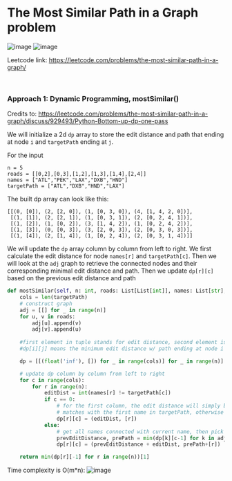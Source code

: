 # The Most Similar Path in a Graph problem
![image](https://user-images.githubusercontent.com/25105806/136862053-9b60b524-bc1e-4a7b-b8b6-d08e9ef0b3ba.png)
![image](https://user-images.githubusercontent.com/25105806/136862066-8d013d09-a0a6-42ac-9209-50fd1831c4b8.png)

Leetcode link: https://leetcode.com/problems/the-most-similar-path-in-a-graph/

<br />

### Approach 1: Dynamic Programming, mostSimilar()
Credits to: https://leetcode.com/problems/the-most-similar-path-in-a-graph/discuss/929493/Python-Bottom-up-dp-one-pass

We will initialize a 2d `dp` array to store the edit distance and path that ending at node `i` and `targetPath` ending at `j`.

For the input 
```
n = 5
roads = [[0,2],[0,3],[1,2],[1,3],[1,4],[2,4]]
names = ["ATL","PEK","LAX","DXB","HND"]
targetPath = ["ATL","DXB","HND","LAX"]
```
The built dp array can look like this:
```
[[(0, [0]), (2, [2, 0]), (1, [0, 3, 0]), (4, [1, 4, 2, 0])],
 [(1, [1]), (2, [2, 1]), (1, [0, 3, 1]), (2, [0, 2, 4, 1])],
 [(1, [2]), (1, [0, 2]), (3, [1, 4, 2]), (1, [0, 2, 4, 2])],
 [(1, [3]), (0, [0, 3]), (3, [2, 0, 3]), (2, [0, 3, 0, 3])],
 [(1, [4]), (2, [1, 4]), (1, [0, 2, 4]), (2, [0, 3, 1, 4])]]
```

We will update the `dp` array column by column from left to right. We first calculate the edit distance for node `names[r]` and `targetPath[c]`. Then we will look at the `adj` graph to retrieve the connected nodes and their corresponding minimal edit distance and path. Then we update `dp[r][c]` based on the previous edit distance and path

```python
def mostSimilar(self, n: int, roads: List[List[int]], names: List[str], targetPath: List[str]) -> List[int]:
    cols = len(targetPath)
    # construct graph
    adj = [[] for _ in range(n)]
    for u, v in roads:
        adj[u].append(v)
        adj[v].append(u)
        
    #first element in tuple stands for edit distance, second element is the path
    #dp[i][j] means the minimum edit distance w/ path ending at node i and targetPath ending at j

    dp = [[(float('inf'), []) for _ in range(cols)] for _ in range(n)]

    # update dp column by column from left to right
    for c in range(cols):
        for r in range(n):
            editDist = int(names[r] != targetPath[c])
            if c == 0: 
                # for the first column, the edit distance will simply be 0 if first name
                # matches with the first name in targetPath, otherwise 1
                dp[r][c] = (editDist, [r])
            else:
                # get all names connected with current name, then pick the smallest one
                prevEditDistance, prePath = min(dp[k][c-1] for k in adj[r])
                dp[r][c] = (prevEditDistance + editDist, prePath+[r])

    return min(dp[r][-1] for r in range(n))[1]
```
    
Time complexity is O(m\*n):
![image](https://user-images.githubusercontent.com/25105806/136862506-ef75e826-fe64-44dd-8902-0f2ec462a5a8.png)

